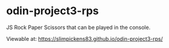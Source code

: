 # odin-project3-rps
JS Rock Paper Scissors that can be played in the console.

Viewable at: https://slimpickens83.github.io/odin-project3-rps/